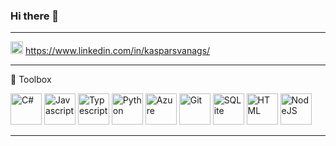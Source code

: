 ### Hi there 👋

---

<img src="https://cdn.worldvectorlogo.com/logos/linkedin-icon-2.svg" alt="LinkedIn" width="20" height="20"/> https://www.linkedin.com/in/kasparsvanags/

---

🧰 Toolbox

<img src="https://cdn.worldvectorlogo.com/logos/c--4.svg" alt="C#" width="50" height="50"/> <img src="https://cdn.worldvectorlogo.com/logos/logo-javascript.svg" alt="Javascript" width="50" height="50"/> <img src="https://cdn.worldvectorlogo.com/logos/typescript.svg" alt="Typescript" width="50" height="50"/> <img src="https://cdn.worldvectorlogo.com/logos/python-5.svg" alt="Python" width="50" height="50"/> <img src="https://cdn.worldvectorlogo.com/logos/azure-2.svg" alt="Azure" width="50" height="50"/> <img src="https://cdn.worldvectorlogo.com/logos/git.svg" alt="Git" width="50" height="50"/> <img src="https://cdn.worldvectorlogo.com/logos/sqlite.svg" alt="SQLite" width="50" height="50"/> <img src="https://cdn.worldvectorlogo.com/logos/html-1.svg" alt="HTML" width="50" height="50"/> <img src="https://cdn.worldvectorlogo.com/logos/nodejs-1.svg" alt="NodeJS" width="50" height="50"/>

---

<!--
**KasparsVanags/KasparsVanags** is a ✨ _special_ ✨ repository because its `README.md` (this file) appears on your GitHub profile.

Here are some ideas to get you started:

- 🔭 I’m currently working on ...
- 🌱 I’m currently learning ...
- 👯 I’m looking to collaborate on ...
- 🤔 I’m looking for help with ...
- 💬 Ask me about ...
- 📫 How to reach me: ...
- 😄 Pronouns: ...
- ⚡ Fun fact: ...
-->
